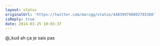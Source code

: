 ```yaml
---
layout: status
originalUrl: 'https://twitter.com/marcgg/status/448399796802703360'
isReply: true
date: 2014-03-25 10:03:37
---
```


@_kud ah ça je sais pas
